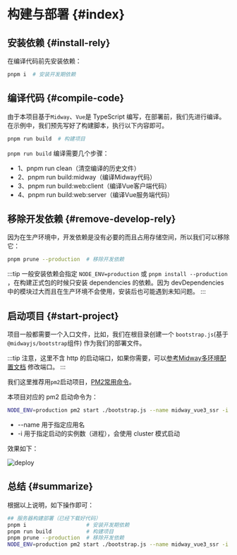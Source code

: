 # 构建与部署 {#index}

## 安装依赖 {#install-rely}

在编译代码前先安装依赖：

```sh
pnpm i  # 安装开发期依赖
```

## 编译代码 {#compile-code}

由于本项目基于`Midway`、`Vue`是 TypeScript 编写，在部署前，我们先进行编译。在示例中，我们预先写好了构建脚本，执行以下内容即可。

```sh
pnpm run build  # 构建项目
```


`pnpm run build` 编译需要几个步骤：

- 1、pnpm run clean（清空编译的历史文件）
- 2、pnpm run build:midway（编译Midway代码）
- 3、pnpm run build:web:client（编译Vue客户端代码）
- 4、pnpm run build:web:server（编译Vue服务端代码）


## 移除开发依赖 {#remove-develop-rely}

因为在生产环境中，开发依赖是没有必要的而且占用存储空间，所以我们可以移除它：

```sh
pnpm prune --production  # 移除开发依赖
```

:::tip
一般安装依赖会指定 `NODE_ENV=production` 或 `pnpm install --production` ，在构建正式包的时候只安装 dependencies 的依赖。因为 devDependencies 中的模块过大而且在生产环境不会使用，安装后也可能遇到未知问题。
:::


## 启动项目 {#start-project}

项目一般都需要一个入口文件，比如，我们在根目录创建一个 `bootstrap.js`(基于`@midwayjs/bootstrap`组件) 作为我们的部署文件。

:::tip
注意，这里不含 http 的启动端口，如果你需要，可以[参考Midway多环境配置文档](/guide/essentials/config.md#midway-env-config) 修改端口。
:::

我们这里推荐用`pm2`启动项目，[PM2常用命令](http://liqingsong.cc/article/detail/3)。

本项目对应的 pm2 启动命令为：

```sh
NODE_ENV=production pm2 start ./bootstrap.js --name midway_vue3_ssr -i 4
```

- --name 用于指定应用名
- -i 用于指定启动的实例数（进程），会使用 cluster 模式启动

效果如下：

![deploy](/deploy.png)



## 总结 {#summarize}

根据以上说明，如下操作即可：

```sh
## 服务器构建部署（已经下载好代码）
pnpm i                   # 安装开发期依赖
pnpm run build           # 构建项目
pnpm prune --production  # 移除开发依赖
NODE_ENV=production pm2 start ./bootstrap.js --name midway_vue3_ssr -i 4 # 启动项目
```





